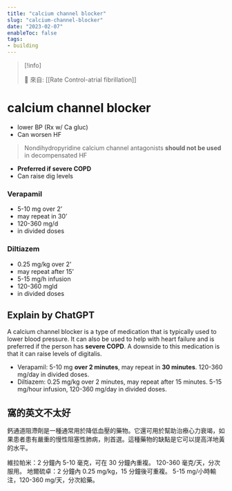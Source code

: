 ```yaml
---
title: "calcium channel blocker"
slug: "calcium-channel-blocker"
date: "2023-02-07"
enableToc: false
tags:
- building
---
```


> [!info]
>
> 🌱 來自: [[Rate Control-atrial fibrillation]]

# calcium channel blocker

* lower BP (Rx w/ Ca gluc)
* Can worsen HF
> Nondihydropyridine calcium channel antagonists **should not be used** in decompensated HF
* **Preferred if severe COPD**
* Can raise dig levels

### Verapamil
* 5-10 mg over 2’
* may repeat in 30’
* 120-360 mg/d
* in divided doses

### Diltiazem
* 0.25 mg/kg over 2'
* may repeat after 15’
* 5-15 mg/h infusion
* 120-360 mgld
* in divided doses


## Explain by ChatGPT


A calcium channel blocker is a type of medication that is typically used to lower blood pressure. It can also be used to help with heart failure and is preferred if the person has **severe COPD**. A downside to this medication is that it can raise levels of digitalis.

* Verapamil: 5-10 mg **over 2 minutes**, may repeat in **30 minutes**. 120-360 mg/day in divided doses.
* Diltiazem: 0.25 mg/kg over 2 minutes, may repeat after 15 minutes. 5-15 mg/hour infusion, 120-360 mg/day in divided doses.

## 窩的英文不太好

鈣通道阻滯劑是一種通常用於降低血壓的藥物。它還可用於幫助治療心力衰竭，如果患者患有嚴重的慢性阻塞性肺病，則首選。這種藥物的缺點是它可以提高洋地黃的水平。

維拉帕米：2 分鐘內 5-10 毫克，可在 30 分鐘內重複。 120-360 毫克/天，分次服用。
地爾硫卓：2 分鐘內 0.25 mg/kg，15 分鐘後可重複。 5-15 mg/小時輸注，120-360 mg/天，分次給藥。
